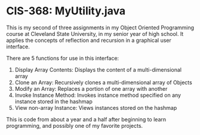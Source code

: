 CIS-368: MyUtility.java
===========

This is my second of three assignments in my Object Oriented Programming course at Cleveland State University, in my senior year of high school. It applies the concepts of reflection and recursion in a graphical user interface.

There are 5 functions for use in this interface:
1. Display Array Contents: Displays the content of a multi-dimensional array
2. Clone an Array: Recursively clones a multi-dimensional array of Objects
3. Modify an Array: Replaces a portion of one array with another
4. Invoke Instance Method: Invokes instance method specified on any instance stored in the hashmap
5. View non-array Instance: Views instances stored on the hashmap

This is code from about a year and a half after beginning to learn programming, and possibly one of my favorite projects.
